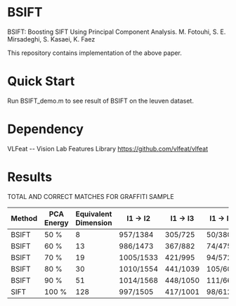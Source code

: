 # BSIFT
BSIFT: Boosting SIFT Using Principal Component Analysis. M. Fotouhi, S. E. Mirsadeghi, S. Kasaei, K. Faez

This repository contains implementation of the above paper.

# Quick Start
Run BSIFT_demo.m to see result of BSIFT on the leuven dataset.

# Dependency
VLFeat -- Vision Lab Features Library 
https://github.com/vlfeat/vlfeat

# Results
TOTAL AND CORRECT MATCHES FOR GRAFFITI SAMPLE

| Method | PCA Energy | Equivalent Dimension | I1 -> I2 | I1 -> I3 | I1 -> I4 | I1 -> I5 | I1 -> I6 |
| ------ | ---------- | -------------------- | -------- | -------- | -------- | -------- | -------- |
| BSIFT	 | 50 %	|               8	           |  957/1384| 305/725  |	50/380  | 9/298    |	0/197   |
| BSIFT	 | 60 %	|               13           |  986/1473| 367/882  |	74/475  | 10/366   |	3/293   |
| BSIFT	 | 70 %	|               19           | 1005/1533| 421/995  |	94/572  | 12/441   |	3/350   |
| BSIFT	 | 80 %	|               30           | 1010/1554| 441/1039 |	105/609 | 15/468   |	3/390   |
| BSIFT	 | 90 %	|               51           | 1014/1568| 448/1050 |	111/663 | 18/491   |	2/414   |
| SIFT	 | 100 %|               128          |  997/1505| 417/1001 |	98/612  | 14/501   |	2/438   |
